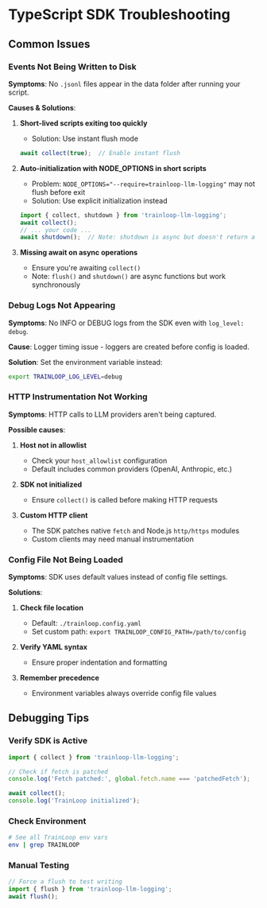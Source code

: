 # TypeScript SDK Troubleshooting

## Common Issues

### Events Not Being Written to Disk

**Symptoms**: No `.jsonl` files appear in the data folder after running your script.

**Causes & Solutions**:

1. **Short-lived scripts exiting too quickly**
   - Solution: Use instant flush mode
   ```typescript
   await collect(true);  // Enable instant flush
   ```
   
2. **Auto-initialization with NODE_OPTIONS in short scripts**
   - Problem: `NODE_OPTIONS="--require=trainloop-llm-logging"` may not flush before exit
   - Solution: Use explicit initialization instead
   ```typescript
   import { collect, shutdown } from 'trainloop-llm-logging';
   await collect();
   // ... your code ...
   await shutdown();  // Note: shutdown is async but doesn't return a promise
   ```

3. **Missing await on async operations**
   - Ensure you're awaiting `collect()`
   - Note: `flush()` and `shutdown()` are async functions but work synchronously

### Debug Logs Not Appearing

**Symptoms**: No INFO or DEBUG logs from the SDK even with `log_level: debug`.

**Cause**: Logger timing issue - loggers are created before config is loaded.

**Solution**: Set the environment variable instead:
```bash
export TRAINLOOP_LOG_LEVEL=debug
```

### HTTP Instrumentation Not Working

**Symptoms**: HTTP calls to LLM providers aren't being captured.

**Possible causes**:

1. **Host not in allowlist**
   - Check your `host_allowlist` configuration
   - Default includes common providers (OpenAI, Anthropic, etc.)

2. **SDK not initialized**
   - Ensure `collect()` is called before making HTTP requests

3. **Custom HTTP client**
   - The SDK patches native `fetch` and Node.js `http/https` modules
   - Custom clients may need manual instrumentation

### Config File Not Being Loaded

**Symptoms**: SDK uses default values instead of config file settings.

**Solutions**:

1. **Check file location**
   - Default: `./trainloop.config.yaml`
   - Set custom path: `export TRAINLOOP_CONFIG_PATH=/path/to/config`

2. **Verify YAML syntax**
   - Ensure proper indentation and formatting

3. **Remember precedence**
   - Environment variables always override config file values

## Debugging Tips

### Verify SDK is Active
```typescript
import { collect } from 'trainloop-llm-logging';

// Check if fetch is patched
console.log('Fetch patched:', global.fetch.name === 'patchedFetch');

await collect();
console.log('TrainLoop initialized');
```

### Check Environment
```bash
# See all TrainLoop env vars
env | grep TRAINLOOP
```

### Manual Testing
```typescript
// Force a flush to test writing
import { flush } from 'trainloop-llm-logging';
await flush();
```